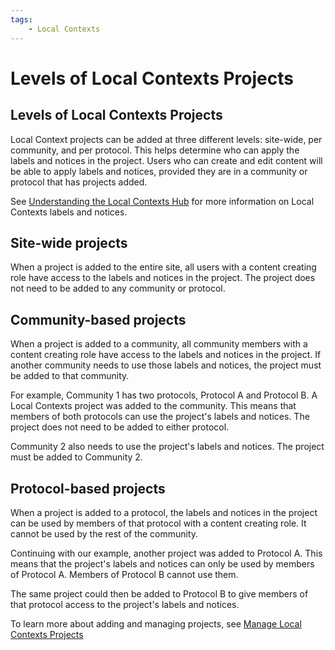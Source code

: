 ```yaml
---
tags:
    - Local Contexts
---
```


# Levels of Local Contexts Projects

## Levels of Local Contexts Projects

Local Context projects can be added at three different levels: site-wide, per community, and per protocol. This helps determine who can apply the labels and notices in the project. Users who can create and edit content will be able to apply labels and notices, provided they are in a community or protocol that has projects added.

See [Understanding the Local Contexts Hub](./UnderstandingTheLocalContextsHub.md) for more information on Local Contexts labels and notices.

## Site-wide projects

When a project is added to the entire site, all users with a content creating role have access to the labels and notices in the project. The project does not need to be added to any community or protocol.


## Community-based projects

When a project is added to a community, all community members with a content creating role have access to the labels and notices in the project. If another community needs to use those labels and notices, the project must be added to that community. 


For example, Community 1 has two protocols, Protocol A and Protocol B. A Local Contexts project was added to the community. This means that members of both protocols can use the project's labels and notices. The project does not need to be added to either protocol.

Community 2 also needs to use the project's labels and notices. The project must be added to Community 2. 


## Protocol-based projects

When a project is added to a protocol, the labels and notices in the project can be used by members of that protocol with a content creating role. It cannot be used by the rest of the community.

Continuing with our example, another project was added to Protocol A. This means that the project's labels and notices can only be used by members of Protocol A. Members of Protocol B cannot use them.

The same project could then be added to Protocol B to give members of that protocol access to the project's labels and notices. 

To learn more about adding and managing projects, see [Manage Local Contexts Projects](./ManageLocalContextsProjects.md)